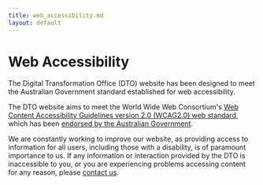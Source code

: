 ```yaml
---
title: web_accessibility.md
layout: default
---
```

Web Accessibility
=================

The Digital Transformation Office (DTO) website has been designed to meet the Australian Government standard established for web accessibility.

The DTO website aims to meet the World Wide Web Consortium's [Web Content Accessibility Guidelines version 2.0 (](http://www.w3.org/TR/WCAG20/)[WCAG](http://www.w3.org/TR/WCAG20/)[2.0) web standard](http://www.w3.org/TR/WCAG20/), which has been [endorsed by the Australian Government](http://www.finance.gov.au/publications/wcag-2-implementation/digital_service_standard.md).

We are constantly working to improve our website, as providing access to information for all users, including those with a disability, is of paramount importance to us. If any information or interaction provided by the DTO is inaccessible to you, or you are experiencing problems accessing content for any reason, please [contact us](../engage.md).

